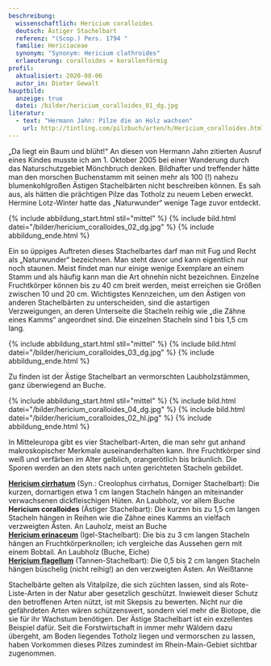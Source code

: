 ```yaml
---
beschreibung:
  wissenschaftlich: Hericium coralloides
  deutsch: Ästiger Stachelbart
  referenz: "(Scop.) Pers. 1794 "
  familie: Hericiaceae
  synonym: "Synonym: Hericium clathroides"
  erlaeuterung: coralloides = korallenförmig
profil:
  aktualisiert: 2020-08-06
  autor_in: Dieter Gewalt
hauptbild:
  anzeige: true
  datei: /bilder/hericium_coralloides_01_dg.jpg
literatur:
  - text: "Hermann Jahn: Pilze die an Holz wachsen"
    url: http://tintling.com/pilzbuch/arten/h/Hericium_coralloides.html
---
```


„Da liegt ein Baum und blüht!“ An diesen von Hermann Jahn zitierten Ausruf eines Kindes musste ich am 1. Oktober 2005 bei einer Wanderung durch das Naturschutzgebiet Mönchbruch denken. Bildhafter und treffender hätte man den morschen Buchenstamm mit seinen mehr als 100 (!) nahezu blumenkohlgroßen Ästigen Stachelbärten nicht beschreiben können. Es sah aus, als hätten die prächtigen Pilze das Totholz zu neuem Leben erweckt. Hermine Lotz-Winter hatte das „Naturwunder“ wenige Tage zuvor entdeckt.

{% include abbildung_start.html stil="mittel" %}
{% include bild.html datei="/bilder/hericium_coralloides_02_dg.jpg" %}
{% include abbildung_ende.html %}

Ein so üppiges Auftreten dieses Stachelbartes darf man mit Fug und Recht als „Naturwunder“ bezeichnen. Man steht davor und kann eigentlich nur noch staunen. Meist findet man nur einige wenige Exemplare an einem Stamm und als häufig kann man die Art ohnehin nicht bezeichnen. Einzelne Fruchtkörper können bis zu 40 cm breit werden, meist erreichen sie Größen zwischen 10 und 20 cm. Wichtigstes Kennzeichen, um den Ästigen von anderen Stachelbärten zu unterscheiden, sind die astartigen Verzweigungen, an deren Unterseite die Stacheln reihig wie „die Zähne eines Kamms“ angeordnet sind. Die einzelnen Stacheln sind 1 bis 1,5 cm lang.

{% include abbildung_start.html stil="mittel" %}
{% include bild.html datei="/bilder/hericium_coralloides_03_dg.jpg" %}
{% include abbildung_ende.html %}

Zu finden ist der Ästige Stachelbart an vermorschten Laubholzstämmen, ganz überwiegend an Buche.

{% include abbildung_start.html stil="mittel" %}
{% include bild.html datei="/bilder/hericium_coralloides_04_dg.jpg" %}
{% include bild.html datei="/bilder/hericium_coralloides_02_hl.jpg" %}
{% include abbildung_ende.html %}

In Mitteleuropa gibt es vier Stachelbart-Arten, die man sehr gut anhand makroskopischer Merkmale auseinanderhalten kann. Ihre Fruchtkörper sind weiß und verfärben im Alter gelblich, orangerötlich bis bräunlich. Die Sporen werden an den stets nach unten gerichteten Stacheln gebildet.

**[Hericium cirrhatum](/pilze/hericium-cirrhatum-dorniger-stachelbart)** (Syn.: Creolophus cirrhatus, Dorniger Stachelbart): Die kurzen, dornartigen etwa 1 cm langen Stacheln hängen an miteinander verwachsenen dickfleischigen Hüten. An Laubholz, vor allem Buche\
**Hericium coralloides** (Ästiger Stachelbart): Die kurzen bis zu 1,5 cm langen Stacheln hängen in Reihen wie die Zähne eines Kamms an vielfach verzweigten Ästen. An Lauholz, meist an Buche\
**[Hericium erinaceum](/pilze/hericium-erinaceum-igel-stachelbart)** (Igel-Stachelbart): Die bis zu 3 cm langen Stacheln hängen an Fruchtkörperknollen; ich vergleiche das Aussehen gern mit einem Bobtail. An Laubholz (Buche, Eiche)\
**[Hericium flagellum](/pilze/hericium-flagellum-tannenstachelbart)** (Tannen-Stachelbart): Die 0,5 bis 2 cm langen Stacheln hängen büschelig (nicht reihig!) an den verzweigten Ästen. An Weißtanne

Stachelbärte gelten als Vitalpilze, die sich züchten lassen, sind als Rote-Liste-Arten in der Natur aber gesetzlich geschützt. Inwieweit dieser Schutz den betroffenen Arten nützt, ist mit Skepsis zu bewerten. Nicht nur die gefährdeten Arten wären schützenswert, sondern viel mehr die Biotope, die sie für ihr Wachstum benötigen. Der Ästige Stachelbart ist ein exzellentes Beispiel dafür. Seit die Forstwirtschaft in immer mehr Wäldern dazu übergeht, am Boden liegendes Totholz liegen und vermorschen zu lassen, haben Vorkommen dieses Pilzes zumindest im Rhein-Main-Gebiet sichtbar zugenommen.

